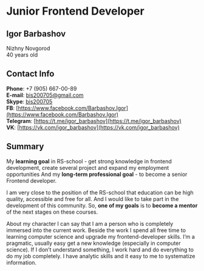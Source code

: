 # Junior Frontend Developer

## Igor Barbashov
Nizhny Novgorod  
40 years old

## Contact Info
**Phone**: +7 (905) 667-00-89  
**E-mail**: [bis200705@gmail.com](mailto:bis200705@gmail.com)  
**Skype**: [bis200705](skype:bis200705)  
**FB**: [https://www.facebook.com/Barbashov.Igor](https://www.facebook.com/Barbashov.Igor)  
**Telegram**: [https://t.me/igor_barbashov](https://t.me/igor_barbashov)  
**VK**: [https://vk.com/igor_barbashov](https://vk.com/igor_barbashov)  

## Summary
My **learning goal** in RS-school - get strong knowledge in frontend development, create several project and expand my employment opportunities  And my **long-term professional goal** - to become a senior Frontend developer.

I am very close to the position of the RS-school that education can be high quality, accessible and free for all. And I would like to take part in the development of this community. So, **one of my goals** is to **become a mentor** of the next stages on these courses.

About my character I can say that I am a person who is completely immersed into the current work. Beside the work I spend all free time to learning computer science and upgrade my frontend-developer skills. I’m a pragmatic, usually easy get a new knowledge (especially in computer science). If I don’t understand something, I work hard and do everything to do my job completely. I have analytic skills and it easy to me to systematize information.